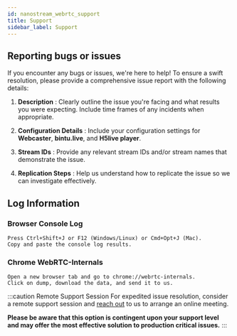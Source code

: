 ```yaml
---
id: nanostream_webrtc_support
title: Support
sidebar_label: Support
---
```


## Reporting bugs or issues 

If you encounter any bugs or issues, we're here to help! To ensure a swift resolution, please provide a comprehensive issue report with the following details:

1. **Description**
: Clearly outline the issue you're facing and what results you were expecting. Include time frames of any incidents when appropriate.

2. **Configuration Details**
: Include your configuration settings for __Webcaster__, __bintu.live__, and __H5live player__.

3. **Stream IDs**
: Provide any relevant stream IDs and/or stream names that demonstrate the issue.

4. **Replication Steps**
: Help us understand how to replicate the issue so we can investigate effectively.


## Log Information

### Browser Console Log

    Press Ctrl+Shift+J or F12 (Windows/Linux) or Cmd+Opt+J (Mac).
    Copy and paste the console log results.

### Chrome WebRTC-Internals

    Open a new browser tab and go to chrome://webrtc-internals.
    Click on dump, download the data, and send it to us.

:::caution Remote Support Session
For expedited issue resolution, consider a remote support session and 
[reach out](mailto:support@nanocosmos.de) to us to arrange an online meeting.

**Please be aware that this option is contingent upon your support level and may offer the most effective solution to production critical issues.**
:::

